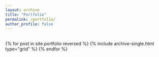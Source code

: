 ```yaml
---
layout: archive
title: "Portfolio"
permalink: /portfolio/
author_profile: false
---
```


<br>
<div class="grid__wrapper">
    {% for post in site.portfolio reversed %}
        {% include archive-single.html type="grid" %}
    {% endfor %}
</div>
